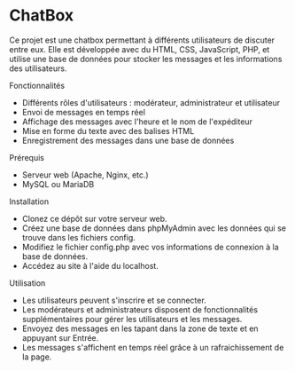 # ChatBox
Ce projet est une chatbox permettant à différents utilisateurs de discuter entre eux. Elle est développée avec du HTML, CSS, JavaScript, PHP, et utilise une base de données pour stocker les messages et les informations des utilisateurs.

Fonctionnalités
- Différents rôles d'utilisateurs : modérateur, administrateur et utilisateur
- Envoi de messages en temps réel
- Affichage des messages avec l'heure et le nom de l'expéditeur
- Mise en forme du texte avec des balises HTML
- Enregistrement des messages dans une base de données

Prérequis
- Serveur web (Apache, Nginx, etc.)
- MySQL ou MariaDB

Installation
- Clonez ce dépôt sur votre serveur web.
- Créez une base de données dans phpMyAdmin avec les données qui se trouve dans les fichiers config.
- Modifiez le fichier config.php avec vos informations de connexion à la base de données.
- Accédez au site à l'aide du localhost.

Utilisation
- Les utilisateurs peuvent s'inscrire et se connecter.
- Les modérateurs et administrateurs disposent de fonctionnalités supplémentaires pour gérer les utilisateurs et les messages.
- Envoyez des messages en les tapant dans la zone de texte et en appuyant sur Entrée.
- Les messages s'affichent en temps réel grâce à un rafraichissement de la page.
